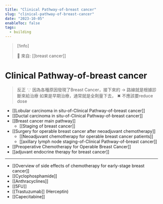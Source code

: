 ```yaml
---
title: "Clinical Pathway-of-breast cancer"
slug: "clinical-pathway-of-breast-cancer"
date: "2023-10-05"
enableToc: false
tags:
  - building
---
```


> [!info]
>
> 🌱 來自: [[breast cancer]]

# Clinical Pathway-of-breast cancer

> 反正 ∵ 因為各種原因發現了Breast Cancer，接下來的 → 路線就是根據診斷來給治療
> 如果是早期治療，通常就是全劑量下去， ✖ 不應該要reduce dose

- [[Lobular carcinoma in situ-of-Clinical Pathway-of-breast cancer]]
- [[Ductal carcinoma in situ-of-Clinical Pathway-of-breast cancer]]
- [[Breast cancer main pathway]]
  - [[Staging of breast cancer]]
- [[Surgery for operable breast cancer after neoadjuvant chemotherapy]]
  - [[Neoadjuvant chemotherapy for operable breast cancer patients]]
  - [[axillary lymph node staging-of-Clinical Pathway-of-breast cancer]]
- [[Preoperative Chemotherapy for Operable Breast Cancer]]
- [[adjuvant endocrine therapy for breast cancer]]


---
- [[Overview of side effects of chemotherapy for early-stage breast cancer]]
- [[Cyclophosphamide]]
- [[Anthracyclines]]
- [[5FU]]
- [[Trastuzumab]] (Herceptin)
- [[Capecitabine]]
